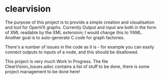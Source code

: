 # clearvision

The purpose of this project is to provide a simple creation and visualisation and tool for OpenVX graphs.
Currently Output and input are both in the form of XML readable by the XML extension; I would change this to YAML.
Another goal is to auto-generate C code for graph factories.

There's a number of issues in the code as it is - for example you can easily connect outputs to inputs of a node, and this should be disallowed.

This project is very much Work In Progress. The file ClearVision_issues.adoc contains a list of stuff to be done, there is some project management to be done here!
